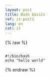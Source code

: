 ```yaml
---
layout: post
title: Bash basics
ref: it-post1
lang: en
cat: it
---
```



{% raw %}


<pre><code>
#!/bin/bash
echo "hello world"
</code></pre>

{% endraw %}
